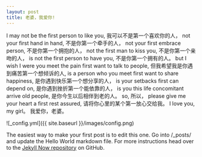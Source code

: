 ```yaml
---
layout: post
title: 老婆，我爱你!
---
```


I may not be the first person to like you,
我可以不是第一个喜欢你的人，
not your first hand in hand,
不是你第一个牵手的人，
not your first embrace person,
不是你第一个拥抱的人，
not the first man to kiss you,
不是你第一个亲吻的人，
is not the first person to have you,
不是你第一个拥有的人。
but I wish I were you meet the pain first want to talk to people,
但我希望我是你遇到痛苦第一个想倾诉的人,
is a person who you meet first want to share happiness,
是你遇到快乐第一个想分享的人，
is your setbacks first can depend on,
是你遇到挫折第一个能依靠的人，
is you this life concomitant arrive old people,
是你今生以后相伴到老的人。
so,
所以，
please give me your heart a first rest assured,
请将你心里的某个第一放心交给我。
I love you, my girl。
我爱你，老婆。

![_config.yml]({{ site.baseurl }}/images/config.png)

The easiest way to make your first post is to edit this one. Go into /_posts/ and update the Hello World markdown file. For more instructions head over to the [Jekyll Now repository](https://github.com/barryclark/jekyll-now) on GitHub.
